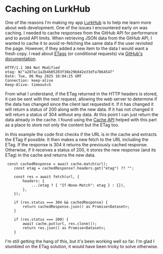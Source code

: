 # Caching on LurkHub

One of the reasons I'm making my app [LurkHub](https://lurkhub.com) is to help me learn more about web development. One of the issues I encountered early on was caching. I needed to cache responses from the GitHub API for performance and to avoid API limits. When retrieving JSON data from the GitHub API, I wanted to cache it to avoid re-fetching the same data if the user revisited the page. However, if they added a new item to the data I would want a fresh copy. I read about [ETags](https://en.wikipedia.org/wiki/HTTP_ETag) (or conditional requests) via [GitHub's documentation](https://docs.github.com/en/rest/using-the-rest-api/best-practices-for-using-the-rest-api?apiVersion=2022-11-28#use-conditional-requests-if-appropriate).

```
HTTP/1.1 304 Not Modified
etag: W/"a287ac1a2b4b05203f38e29b842e33dfa7864547"
Date: Tue, 06 May 2025 10:04:25 GMT
Connection: keep-alive
Keep-Alive: timeout=5
```

From what I understand, if the ETag returned in the HTTP headers is stored, it can be sent with the next request, allowing the web server to determine if the data has changed since the client last requested it. If it has changed it will return a status of 200 along with the new data. If it has not changed it will return a status of 304 without any data. At this point I can just return the data already in the cache. I found using the [Cache API](https://developer.mozilla.org/en-US/docs/Web/API/Cache) helped with this part as a place to store not only the content but the ETag too.

In this example the code first checks if the URL is in the cache and extracts the ETag if possible. It then makes a new fetch to the URL including the ETag. If the response is 304 it returns the previously cached response. Otherwise, if it receives a status of 200, it stores the new response (and its ETag) in the cache and returns the new data.

```
 const cachedResponse = await cache.match(url);
    const etag = cachedResponse?.headers.get("etag") ?? "";

    const res = await fetch(url, {
        headers: {
            ...(etag ? { "If-None-Match": etag } : {}),
        },
    });

    if (res.status === 304 && cachedResponse) {
        return cachedResponse.json() as Promise<Dataset>;
    }

    if (res.status === 200) {
        await cache.put(url, res.clone());
        return res.json() as Promise<Dataset>;
    }
```

I'm still getting the hang of this, but it's been working well so far. I'm glad I stumbled on the ETag solution, it would have been tricky to solve otherwise.